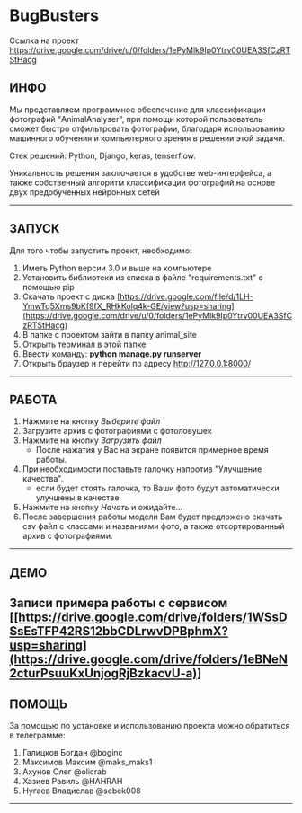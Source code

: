 # BugBusters


Ссылка на проект https://drive.google.com/drive/u/0/folders/1ePyMlk9Ip0Ytrv00UEA3SfCzRTStHacg


ИНФО
---------
Мы представляем программное обеспечение для классификации фотографий "AnimalAnalyser", при помощи которой пользователь сможет быстро отфильтровать фотографии, благодаря использованию машинного обучения и компьютерного зрения в решении этой задачи.

Стек решений: Python, Django, keras, tenserflow.

Уникальность решения заключается в удобстве web-интерфейса, а также собственный алгоритм классификации фотографий на основе двух предобученных нейронных сетей


--------


ЗАПУСК
--------
Для того чтобы запустить проект, необходимо:
1) Иметь Python версии 3.0 и выше на компьютере
2) Установить библиотеки из списка в файле "requirements.txt" с помощью pip
3) Скачать проект с диска 
[https://drive.google.com/file/d/1LH-YmwTq5Xms9bKf9fX_RHkKolq4k-GE/view?usp=sharing](https://drive.google.com/drive/u/0/folders/1ePyMlk9Ip0Ytrv00UEA3SfCzRTStHacg)
4) В папке с проектом зайти в папку animal_site
5) Открыть терминал в этой папке
6) Ввести команду: **python manage.py runserver**
7) Открыть браузер и перейти по адресу http://127.0.0.1:8000/
--------


РАБОТА
--------------


1) Нажмите на кнопку *Выберите файл*
2) Загрузите архив с фотографиями с фотоловушек
3) Нажмите на кнопку *Загрузить файл*
   - После нажатия у Вас на экране появится примерное время работы.
4) При необходимости поставьте галочку напротив "Улучшение качества".
   - если будет стоять галочка, то Ваши фото будут автоматически улучшены в качестве
5) Нажмите на кнопку *Начать* и ожидайте...
6) После завершения работы модели Вам будет предложено скачать csv файл с классами и названиями фото, а также отсортированный архив с фотографиями.

--------------


ДЕМО
--------------
Записи примера работы с сервисом
[[https://drive.google.com/drive/folders/1WSsDSsEsTFP42RS12bbCDLrwvDPBphmX?usp=sharing](https://drive.google.com/drive/folders/1eBNeN2cturPsuuKxUnjogRjBzkacvU-a)]
--------------




ПОМОЩЬ
------------
За помощью по установке и использованию проекта можно обратиться в телеграмме:
1) Галицков Богдан @boginc
2) Максимов Максим @maks_maks1
3) Ахунов Олег @olicrab
4) Хазиев Равиль @HAHRAH
5) Нугаев Владислав @sebek008
--------------
